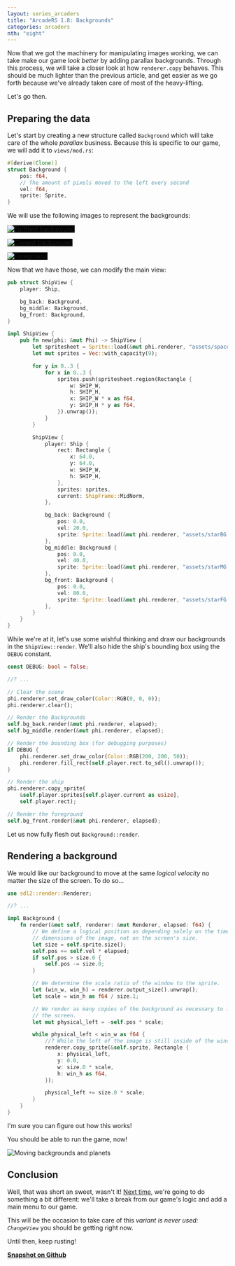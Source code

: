 ```yaml
---
layout: series_arcaders
title: "ArcadeRS 1.8: Backgrounds"
categories: arcaders
nth: "eight"
---
```


Now that we got the machinery for manipulating images working, we can take make
our game _look better_ by adding parallax backgrounds. Through this process, we
will take a closer look at how `renderer.copy` behaves. This should be much
lighter than the previous article, and get easier as we go forth because we've
already taken care of most of the heavy-lifting.

Let's go then.


## Preparing the data

Let's start by creating a new structure called `Background` which will take care
of the whole _parallax_ business. Because this is specific to our game, we will
add it to `views/mod.rs`:

```rust
#[derive(Clone)]
struct Background {
    pos: f64,
    // The amount of pixels moved to the left every second
    vel: f64,
    sprite: Sprite,
}
```

We will use the following images to represent the backgrounds:

<p><img src="/images/starBG.png" alt="Furthest background" style="background:#000;" /></p>
<p><img src="/images/starMG.png" alt="Closest background" style="background:#000;" /></p>
<p><img src="/images/starFG.png" alt="Foreground" style="background:#000;" /></p>

Now that we have those, we can modify the main view:

```rust
pub struct ShipView {
    player: Ship,

    bg_back: Background,
    bg_middle: Background,
    bg_front: Background,
}

impl ShipView {
    pub fn new(phi: &mut Phi) -> ShipView {
        let spritesheet = Sprite::load(&mut phi.renderer, "assets/spaceship.png").unwrap();
        let mut sprites = Vec::with_capacity(9);

        for y in 0..3 {
            for x in 0..3 {
                sprites.push(spritesheet.region(Rectangle {
                    w: SHIP_W,
                    h: SHIP_H,
                    x: SHIP_W * x as f64,
                    y: SHIP_H * y as f64,
                }).unwrap());
            }
        }

        ShipView {
            player: Ship {
                rect: Rectangle {
                    x: 64.0,
                    y: 64.0,
                    w: SHIP_W,
                    h: SHIP_H,
                },
                sprites: sprites,
                current: ShipFrame::MidNorm,
            },

            bg_back: Background {
                pos: 0.0,
                vel: 20.0,
                sprite: Sprite::load(&mut phi.renderer, "assets/starBG.png").unwrap(),
            },
            bg_middle: Background {
                pos: 0.0,
                vel: 40.0,
                sprite: Sprite::load(&mut phi.renderer, "assets/starMG.png").unwrap(),
            },
            bg_front: Background {
                pos: 0.0,
                vel: 80.0,
                sprite: Sprite::load(&mut phi.renderer, "assets/starFG.png").unwrap(),
            },
        }
    }
}
```

While we're at it, let's use some wishful thinking and draw our backgrounds in
the `ShipView::render`. We'll also hide the ship's bounding box using the
`DEBUG` constant.

```rust
const DEBUG: bool = false;

//? ...

// Clear the scene
phi.renderer.set_draw_color(Color::RGB(0, 0, 0));
phi.renderer.clear();

// Render the Backgrounds
self.bg_back.render(&mut phi.renderer, elapsed);
self.bg_middle.render(&mut phi.renderer, elapsed);

// Render the bounding box (for debugging purposes)
if DEBUG {
    phi.renderer.set_draw_color(Color::RGB(200, 200, 50));
    phi.renderer.fill_rect(self.player.rect.to_sdl().unwrap());
}

// Render the ship
phi.renderer.copy_sprite(
    &self.player.sprites[self.player.current as usize],
    self.player.rect);

// Render the foreground
self.bg_front.render(&mut phi.renderer, elapsed);
```

Let us now fully flesh out `Background::render`.


## Rendering a background

We would like our background to move at the same _logical velocity_ no matter
the size of the screen. To do so...

```rust
use sdl2::render::Renderer;

//? ...

impl Background {
    fn render(&mut self, renderer: &mut Renderer, elapsed: f64) {
        // We define a logical position as depending solely on the time and the
        // dimensions of the image, not on the screen's size.
        let size = self.sprite.size();
        self.pos += self.vel * elapsed;
        if self.pos > size.0 {
            self.pos -= size.0;
        }

        // We determine the scale ratio of the window to the sprite.
        let (win_w, win_h) = renderer.output_size().unwrap();
        let scale = win_h as f64 / size.1;

        // We render as many copies of the background as necessary to fill
        // the screen.
        let mut physical_left = -self.pos * scale;

        while physical_left < win_w as f64 {
            //? While the left of the image is still inside of the window...
            renderer.copy_sprite(&self.sprite, Rectangle {
                x: physical_left,
                y: 0.0,
                w: size.0 * scale,
                h: win_h as f64,
            });

            physical_left += size.0 * scale;
        }
    }
}
```

I'm sure you can figure out how this works!

You should be able to run the game, now!

![Moving backgrounds and planets](/images/arcade-11.png)


## Conclusion

Well, that was short an sweet, wasn't it! [Next time](/arcaders/arcaders-1-9),
we're going to do something a bit different: we'll take a break from our game's
logic and add a main menu to our game.

This will be the occasion to take care of this _variant is never used:
`ChangeView`_ you should be getting right now.

Until then, keep rusting!


__[Snapshot on Github](https://github.com/jadpole/jadpole.github.io/blob/master/code/arcaders-1-8)__

